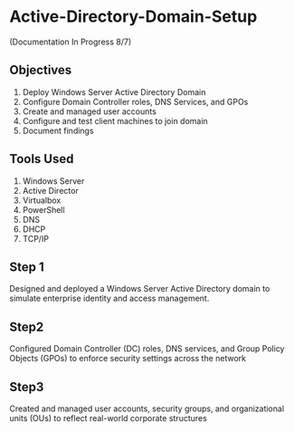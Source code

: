 # Active-Directory-Domain-Setup 
(Documentation In Progress 8/7)

<H2> Objectives </H2>

1) Deploy Windows Server Active Directory Domain
2) Configure Domain Controller roles, DNS Services, and GPOs
3) Create and managed user accounts
4) Configure and test client machines to join domain
5) Document findings

<h2> Tools Used </h2>

1) Windows Server
2) Active Director
3) Virtualbox
4) PowerShell
5) DNS
6) DHCP
7) TCP/IP

<h2> Step 1 </h2>
Designed and deployed a Windows Server Active Directory domain to simulate enterprise identity and access management.

<H2> Step2 </H2>
Configured Domain Controller (DC) roles, DNS services, and Group Policy Objects (GPOs) to enforce security settings across the network

<h2> Step3 </h2>
Created and managed user accounts, security groups, and organizational units (OUs) to reflect real-world corporate structures

